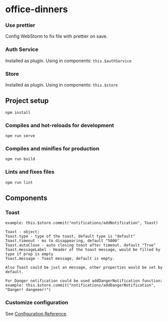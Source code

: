 # office-dinners

### Use prettier

Config WebStorm to fix file with prettier on save.

### Auth Service

Installed as plugin. Using in components: `this.$authService`

### Store

Installed as plugin. Using in components: `this.$store`

## Project setup

```
npm install
```

### Compiles and hot-reloads for development

```
npm run serve
```

### Compiles and minifies for production

```
npm run build
```

### Lints and fixes files

```
npm run lint
```

## Components
### Toast
```
example: this.$store.commit("notifications/addNotification", Toast)

Toast - object;
Toast.type - type of the toast, default type is "default"
Toast.timeout - ms to disappearing, default "5000"
Toast.autoClose - auto closing toast after timeout. default "True"
Toast.messageLabel - Header of the toast message, would be filled by type if prop is empty
Toast.message - Toast message, default is empty.

Also Toast could be just an message, other properties would be set by default.

For Danger notification could be used addDangerNotification function:
example: this.$store.commit("notifications/addDangerNotification", "Danger! dangeeer!")
```


### Customize configuration

See [Configuration Reference](https://cli.vuejs.org/config/).
